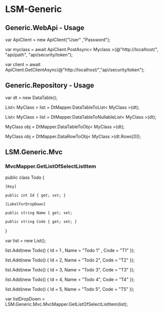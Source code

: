 # LSM-Generic


## Generic.WebApi - Usage

var ApiClient = new ApiClient("User" ,"Password");

var myclass = await ApiClient.PostAsync< Myclass >(@"http://localhost/", "api/path", "api/security/token");

var client = await ApiClient.GetClientAsync(@"http://localhost/","api/security/token");

## Generic.Repository - Usage

var dt = new DataTable();

List< MyClass > list  =  DtMapper.DataTableToList< MyClass >(dt);

List< MyClass > list  =  DtMapper.DataTableToNullableList< MyClass >(dt);

MyClass obj =  DtMapper.DataTableToObj< MyClass >(dt);

MyClass obj = DtMapper.DataRowToObj< MyClass >(dt.Rows[0]);

## LSM.Generic.Mvc


### MvcMapper.GetListOfSelectListItem

public class Todo
{

    [Key]
    
    public int Id { get; set; }
    
    [LabelForDropDown]
    
    public string Name { get; set; 
    
    public string Code { get; set; }
    
}


var list = new List<Todo>();

list.Add(new Todo() { Id = 1 , Name = "Todo 1" , Code = "T1" });

list.Add(new Todo() { Id = 2, Name = "Todo 2", Code = "T2" });

list.Add(new Todo() { Id = 3, Name = "Todo 3", Code = "T3" });

list.Add(new Todo() { Id = 4, Name = "Todo 4", Code = "T4" });

list.Add(new Todo() { Id = 5, Name = "Todo 5", Code = "T5" });

var listDropDown = LSM.Generic.Mvc.MvcMapper.GetListOfSelectListItem<Todo>(list);

